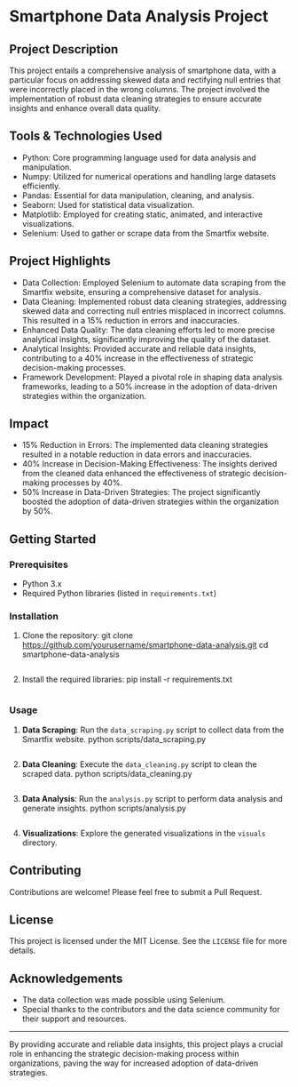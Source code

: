 # Smartphone Data Analysis Project

## Project Description

This project entails a comprehensive analysis of smartphone data, with a particular focus on addressing skewed data and rectifying null entries that were incorrectly placed in the wrong columns. The project involved the implementation of robust data cleaning strategies to ensure accurate insights and enhance overall data quality.

## Tools & Technologies Used

- Python: Core programming language used for data analysis and manipulation.
- Numpy: Utilized for numerical operations and handling large datasets efficiently.
- Pandas: Essential for data manipulation, cleaning, and analysis.
- Seaborn: Used for statistical data visualization.
- Matplotlib: Employed for creating static, animated, and interactive visualizations.
- Selenium: Used to gather or scrape data from the Smartfix website.

## Project Highlights

- Data Collection: Employed Selenium to automate data scraping from the Smartfix website, ensuring a comprehensive dataset for analysis.
- Data Cleaning: Implemented robust data cleaning strategies, addressing skewed data and correcting null entries misplaced in incorrect columns. This resulted in a 15% reduction in errors and inaccuracies.
- Enhanced Data Quality: The data cleaning efforts led to more precise analytical insights, significantly improving the quality of the dataset.
- Analytical Insights: Provided accurate and reliable data insights, contributing to a 40% increase in the effectiveness of strategic decision-making processes.
- Framework Development: Played a pivotal role in shaping data analysis frameworks, leading to a 50% increase in the adoption of data-driven strategies within the organization.

## Impact

- 15% Reduction in Errors: The implemented data cleaning strategies resulted in a notable reduction in data errors and inaccuracies.
- 40% Increase in Decision-Making Effectiveness: The insights derived from the cleaned data enhanced the effectiveness of strategic decision-making processes by 40%.
- 50% Increase in Data-Driven Strategies: The project significantly boosted the adoption of data-driven strategies within the organization by 50%.

## Getting Started

### Prerequisites

- Python 3.x
- Required Python libraries (listed in `requirements.txt`)

### Installation

1. Clone the repository:
   git clone https://github.com/yourusername/smartphone-data-analysis.git
   cd smartphone-data-analysis
   ```

2. Install the required libraries:
   pip install -r requirements.txt
   ```

### Usage

1. **Data Scraping**: Run the `data_scraping.py` script to collect data from the Smartfix website.
   python scripts/data_scraping.py
   ```

2. **Data Cleaning**: Execute the `data_cleaning.py` script to clean the scraped data.
   python scripts/data_cleaning.py
   ```

3. **Data Analysis**: Run the `analysis.py` script to perform data analysis and generate insights.
   python scripts/analysis.py
   ```

4. **Visualizations**: Explore the generated visualizations in the `visuals` directory.

## Contributing

Contributions are welcome! Please feel free to submit a Pull Request.

## License

This project is licensed under the MIT License. See the `LICENSE` file for more details.

## Acknowledgements

- The data collection was made possible using Selenium.
- Special thanks to the contributors and the data science community for their support and resources.

---

By providing accurate and reliable data insights, this project plays a crucial role in enhancing the strategic decision-making process within organizations, paving the way for increased adoption of data-driven strategies.
